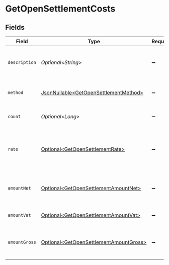 # GetOpenSettlementCosts


## Fields

| Field                                                                                              | Type                                                                                               | Required                                                                                           | Description                                                                                        | Example                                                                                            |
| -------------------------------------------------------------------------------------------------- | -------------------------------------------------------------------------------------------------- | -------------------------------------------------------------------------------------------------- | -------------------------------------------------------------------------------------------------- | -------------------------------------------------------------------------------------------------- |
| `description`                                                                                      | *Optional\<String>*                                                                                | :heavy_minus_sign:                                                                                 | A description of the cost subtotal                                                                 | Credit card - Visa debit consumer domestic                                                         |
| `method`                                                                                           | [JsonNullable\<GetOpenSettlementMethod>](../../models/operations/GetOpenSettlementMethod.md)       | :heavy_minus_sign:                                                                                 | The payment method, if applicable                                                                  | creditcard                                                                                         |
| `count`                                                                                            | *Optional\<Long>*                                                                                  | :heavy_minus_sign:                                                                                 | The number of fees                                                                                 | 10                                                                                                 |
| `rate`                                                                                             | [Optional\<GetOpenSettlementRate>](../../models/operations/GetOpenSettlementRate.md)               | :heavy_minus_sign:                                                                                 | The service rates, further divided into `fixed` and `percentage` costs.                            |                                                                                                    |
| `amountNet`                                                                                        | [Optional\<GetOpenSettlementAmountNet>](../../models/operations/GetOpenSettlementAmountNet.md)     | :heavy_minus_sign:                                                                                 | The net total cost, i.e. excluding VAT                                                             |                                                                                                    |
| `amountVat`                                                                                        | [Optional\<GetOpenSettlementAmountVat>](../../models/operations/GetOpenSettlementAmountVat.md)     | :heavy_minus_sign:                                                                                 | The applicable VAT                                                                                 |                                                                                                    |
| `amountGross`                                                                                      | [Optional\<GetOpenSettlementAmountGross>](../../models/operations/GetOpenSettlementAmountGross.md) | :heavy_minus_sign:                                                                                 | The gross total cost, i.e. including VAT                                                           |                                                                                                    |